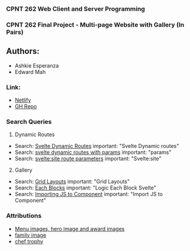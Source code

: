 ### CPNT 262 Web Client and Server Programming
### CPNT 262 Final Project - Multi-page Website with Gallery (In Pairs)
## Authors:
- Ashkie Esperanza
- Edward Mah
### Link:
- [Netlify](https://cpnt-262-final.vercel.app/)
- [GH Repo](https://github.com/edwardm8/cpnt-262-final.git)

### Search Queries

1. Dynamic Routes

- Search: [Svelte Dynamic Routes](https://www.youtube.com/watch?v=2ZvSj5kktjA)
important: "Svelte Dynamic routes"
- Search: [svelte dynamic routes with params](https://www.youtube.com/watch?v=gNgQFF-tmuo)
important: "params"
- Search: [svelte:site route parameters](https://kit.svelte.dev/docs/advanced-routing)
important: "Svelte:site"

2. Gallery
- Search: [Grid Layouts](https://wpengine.com/resources/card-layout-css-grid-layout-how-to/)
important: "Grid Layouts"
- Search: [Each Blocks](https://svelte.dev/examples/each-blocks)
important: "Logic Each Block Svelte"
- Search: [Importing JS to Component](https://youtube.com/shorts/FGSEmGEP_78?si=2qPz6WIoNKlXAPSu)
important: "Import JS to Component"

### Attributions
- [Menu images, hero image and award images](https://www.midjourney.com/home?callbackUrl=%2Fexplore)
- [family image](https://www.ikcplay.com/news/7x-tips-family-friendly-restaurant)
- [chef trophy](https://www.edco.com/chef-statue-trophy)